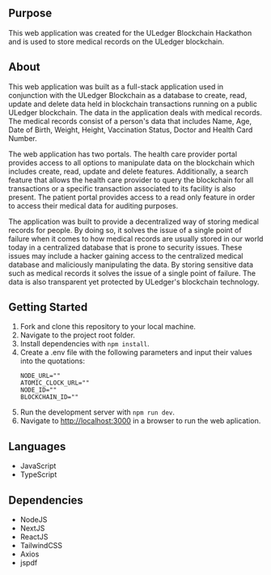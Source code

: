 ## Purpose
This web application was created for the ULedger Blockchain Hackathon and is used to store medical records on the ULedger blockchain.

## About
This web application was built as a full-stack application used in conjunction with the ULedger Blockchain as a database to create, read, update and delete data held in blockchain transactions running on a public ULedger blockchain. The data in the application deals with medical records. The medical records consist of a person's data that includes Name, Age, Date of Birth, Weight, Height, Vaccination Status, Doctor and Health Card Number. 

The web application has two portals. The health care provider portal provides access to all options to manipulate data on the blockchain which includes create, read, update and delete features. Additionally, a search feature that allows the health care provider to query the blockchain for all transactions or a specific transaction associated to its facility is also present. The patient portal provides access to a read only feature in order to access their medical data for auditing purposes.

The application was built to provide a decentralized way of storing medical records for people. By doing so, it solves the issue of a single point of failure when it comes to how medical records are usually stored in our world today in a centralized database that is prone to security issues. These issues may include a hacker gaining access to the centralized medical database and maliciously manipulating the data. By storing sensitive data such as medical records it solves the issue of a single point of failure. The data is also transparent yet protected by ULedger's blockchain technology.

## Getting Started
1. Fork and clone this repository to your local machine.
2. Navigate to the project root folder.
3. Install dependencies with `npm install`.
4. Create a .env file with the following parameters and input their values into the quotations:
    ```
    NODE_URL=""
    ATOMIC_CLOCK_URL=""
    NODE_ID=""
    BLOCKCHAIN_ID=""
    ```
5. Run the development server with `npm run dev`.
6. Navigate to [http://localhost:3000](http://localhost:3000) in a browser to run the web aplication.

## Languages
- JavaScript
- TypeScript

## Dependencies
- NodeJS
- NextJS
- ReactJS
- TailwindCSS
- Axios
- jspdf